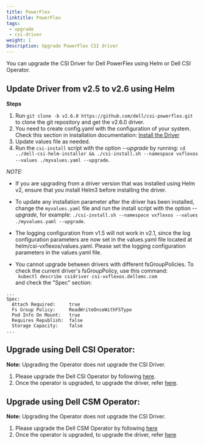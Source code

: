 ```yaml
---
title: PowerFlex
linktitle: PowerFlex
tags:
 - upgrade
 - csi-driver
weight: 1
Description: Upgrade PowerFlex CSI driver
---
```


You can upgrade the CSI Driver for Dell PowerFlex using Helm or Dell CSI Operator.

## Update Driver from v2.5 to v2.6 using Helm
**Steps**
1. Run `git clone -b v2.6.0 https://github.com/dell/csi-powerflex.git` to clone the git repository and get the v2.6.0 driver.
2. You need to create config.yaml with the configuration of your system.
   Check this section in installation documentation:  [Install the Driver](../../../installation/helm/powerflex#install-the-driver)
3. Update values file as needed.
4. Run the `csi-install` script with the option _\-\-upgrade_ by running: `cd ../dell-csi-helm-installer && ./csi-install.sh --namespace vxflexos --values ./myvalues.yaml --upgrade`.

*NOTE:*
- If you are upgrading from a driver version that was installed using Helm v2, ensure that you install Helm3 before installing the driver.
- To update any installation parameter after the driver has been installed, change the `myvalues.yaml` file and run the install script with the option _\-\-upgrade_, for example: `./csi-install.sh --namespace vxflexos --values ./myvalues.yaml --upgrade`.
- The logging configuration from v1.5 will not work in v2.1, since the log configuration parameters are now set in the values.yaml file located at helm/csi-vxflexos/values.yaml. Please set the logging configuration parameters in the values.yaml file.

- You cannot upgrade between drivers with different fsGroupPolicies. To check the current driver's fsGroupPolicy, use this command:  
``` kubectl describe csidriver csi-vxflexos.dellemc.com```   
and check the "Spec" section:    
```
...
Spec:
  Attach Required:     true
  Fs Group Policy:     ReadWriteOnceWithFSType
  Pod Info On Mount:   true
  Requires Republish:  false
  Storage Capacity:    false
...
```

## Upgrade using Dell CSI Operator:
**Note:** Upgrading the Operator does not upgrade the CSI Driver.

1. Please upgrade the Dell CSI Operator by following [here](./../operator).
2. Once the operator is upgraded, to upgrade the driver, refer [here](./../../../installation/operator/#update-csi-drivers).

## Upgrade using Dell CSM Operator:
**Note:** Upgrading the Operator does not upgrade the CSI Driver.
1. Please upgrade the Dell CSM Operator by following [here](../../../../deployment/csmoperator/#to-upgrade-dell-csm-operator-perform-the-following-steps)
2. Once the operator is upgraded, to upgrade the driver, refer [here](../../../../deployment/csmoperator/#upgrade-driver-using-dell-csm-operator)
